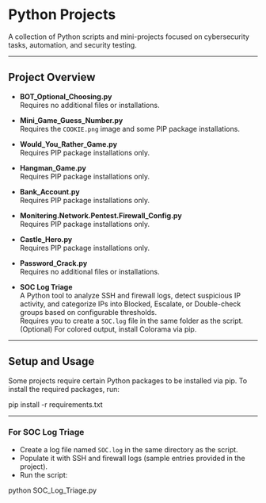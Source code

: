# Python Projects

A collection of Python scripts and mini-projects focused on cybersecurity tasks, automation, and security testing.

---

## Project Overview

- **BOT_Optional_Choosing.py**  
  Requires no additional files or installations.

- **Mini_Game_Guess_Number.py**  
  Requires the `COOKIE.png` image and some PIP package installations.

- **Would_You_Rather_Game.py**  
  Requires PIP package installations only.

- **Hangman_Game.py**  
  Requires PIP package installations only.

- **Bank_Account.py**  
  Requires PIP package installations only.

- **Monitering.Network.Pentest.Firewall_Config.py**  
  Requires PIP package installations only.

- **Castle_Hero.py**  
  Requires PIP package installations only.

- **Password_Crack.py**  
  Requires no additional files or installations.

- **SOC Log Triage**  
  A Python tool to analyze SSH and firewall logs, detect suspicious IP activity, and categorize IPs into Blocked, Escalate, or Double-check groups based on configurable thresholds.  
  Requires you to create a `SOC.log` file in the same folder as the script.  
  (Optional) For colored output, install Colorama via pip.

---

## Setup and Usage

Some projects require certain Python packages to be installed via pip. To install the required packages, run:

pip install -r requirements.txt

---

### For **SOC Log Triage**

- Create a log file named `SOC.log` in the same directory as the script.  
- Populate it with SSH and firewall logs (sample entries provided in the project).  
- Run the script:

python SOC_Log_Triage.py




